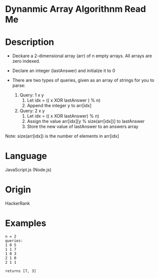 # Dynanmic Array Algorithnm Read Me

# Description

- Deckare a 2-dimensional array (arr) of n empty arrays.  All arrays are zero indexed.

- Declare an integer (lastAnswer) and initialze it to 0

- There are two types of queries, given as an array of strings for you to parse:
    1. Query: 1 x y
        1. Let idx = (( x XOR lastAnswer ) % n)
        2. Append the integer y to arr[idx]
    2. Query: 2 x y
        1. Let idx = (( x XOR lastAnswer) % n)
        2. Assign the value arr[idx][y % size(arr[idx])] to lastAnswer
        3. Store the new value of lastAnswer to an answers array

Note: size(arr[idx]) is the number of elements in arr[idx]

# Language

JavaScript.js (Node.js)

# Origin

HackerRank

# Examples

```
n = 2
queries:
1 0 5
1 1 7
1 0 3
2 1 0
2 1 1

returns [7, 3]
```